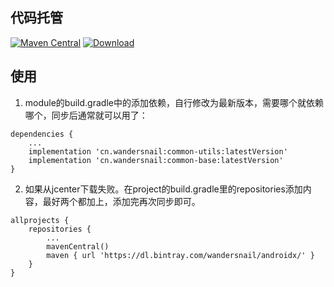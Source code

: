 ## 代码托管
[![Maven Central](https://maven-badges.herokuapp.com/maven-central/cn.wandersnail/common-utils/badge.svg)](https://maven-badges.herokuapp.com/maven-central/cn.wandersnail/common-utils)
[![Download](https://api.bintray.com/packages/wandersnail/androidx/common-utils/images/download.svg) ](https://bintray.com/wandersnail/androidx/common-utils/_latestVersion)


## 使用

1. module的build.gradle中的添加依赖，自行修改为最新版本，需要哪个就依赖哪个，同步后通常就可以用了：
```
dependencies {
	...
	implementation 'cn.wandersnail:common-utils:latestVersion'
	implementation 'cn.wandersnail:common-base:latestVersion'
}
```

2. 如果从jcenter下载失败。在project的build.gradle里的repositories添加内容，最好两个都加上，添加完再次同步即可。
```
allprojects {
	repositories {
		...
		mavenCentral()
		maven { url 'https://dl.bintray.com/wandersnail/androidx/' }
	}
}
```
